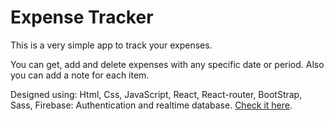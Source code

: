 # Expense Tracker
This is a very simple app to track your expenses.

You can get, add and delete expenses with any specific date or period.
Also you can add a note for each item.

Designed using: Html, Css, JavaScript, React, React-router, BootStrap, Sass, Firebase: Authentication and realtime database.
[Check it here](https://expense-tracker-404.netlify.app/).

